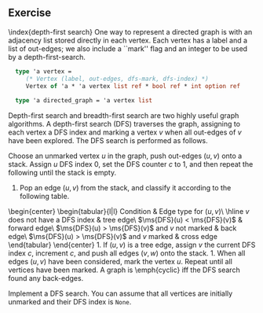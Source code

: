   
## Exercise
  \index{depth-first search}
  One way to represent a directed graph is with an adjacency list stored directly in each vertex.
  Each vertex has a label and a list of out-edges; we also include a ``mark'' flag and an integer to
  be used by a depth-first-search.
  
```ocaml
  type 'a vertex =
     (* Vertex (label, out-edges, dfs-mark, dfs-index) *)
     Vertex of 'a * 'a vertex list ref * bool ref * int option ref
  
  type 'a directed_graph = 'a vertex list
```
  Depth-first search and breadth-first search are two highly useful graph algorithms.
  A depth-first search (DFS) traverses the graph, assigning to each vertex a DFS index and
  marking a vertex $v$ when all out-edges of $v$ have been explored.  The DFS search is performed as follows.
  
  Choose an unmarked vertex $u$ in the graph, push out-edges $(u, v)$ onto a stack.  Assign $u$ DFS index 0, set
  the DFS counter $c$ to 1, and then repeat the following until the stack is empty.
  
1. Pop an edge $(u, v)$ from the stack, and classify it according to the following
  table.
  
  \begin{center}
  \begin{tabular}{l|l}
  Condition & Edge type for $(u, v)$\\
  \hline
  $v$ does not have a DFS index & tree edge\\
  $\ms{DFS}(u) < \ms{DFS}(v)$ & forward edge\\
  $\ms{DFS}(u) > \ms{DFS}(v)$ and $v$ not marked & back edge\\
  $\ms{DFS}(u) > \ms{DFS}(v)$ and $v$ marked & cross edge
  \end{tabular}
  \end{center}
1.
  If $(u, v)$ is a tree edge, assign $v$ the current DFS index $c$, increment $c$, and push all edges
  $(v, w)$ onto the stack.
1.
  When all edges $(u, v)$ have been considered, mark the vertex $u$.
  Repeat until all vertices have been marked.
  A graph is \emph{cyclic} iff the DFS search found any back-edges.
  
  Implement a DFS search.  You can assume that all vertices are initially unmarked and their DFS index
  is `None`.
  

